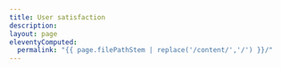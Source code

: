 ```yaml
---
title: User satisfaction
description:
layout: page
eleventyComputed:
  permalink: "{{ page.filePathStem | replace('/content/','/') }}/"
---
```

